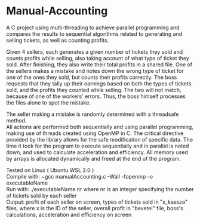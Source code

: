 # Manual-Accounting
A C project using multi-threading to achieve parallel programming and compares the results to sequential algorithms related to generating and selling tickets, as well as counting profits.

Given 4 sellers, each generates a given number of tickets they sold and counts profits while selling, also taking account of what type of ticket they sold. After finishing, they also write their total profits in a shared file. One of the sellers makes a mistake and notes down the wrong type of ticket for one of the ones they sold, but counts their profits correctly. The boss requests that they tally up their earnings based on both the types of tickets sold, and the profits they counted while selling. The two will not match, because of one of the workers' errors. Thus, the boss himself processes the files alone to spot the mistake. 

The seller making a mistake is randomly determined with a threadsafe method.<br/>
All actions are performed both sequentially and using parallel programming, making use of threads created using OpenMP in C. The critical directive provided by the library allows for the safe modification of specific data. The time it took for the program to execute sequentially and in parallel is noted down, and used to calculate acceleration and efficiency.
All memory used by arrays is allocated dynamically and freed at the end of the program.<br/>

Tested on Linux ( Ubuntu WSL 2.0 )<br/>
Compile with: ~gcc manualAccounting.c -Wall -fopenmp -o executableName<br/>
Run with: ./executableName nr where nr is an integer specifying the number of tickets sold by each seller<br/>
Output: profit of each seller on screen, types of tickets sold in "x_kassza" files, where x is the ID of the seller, overall profit in "bevetel" file, boss's calculations, acceleration and efficiency on screen<br/>
